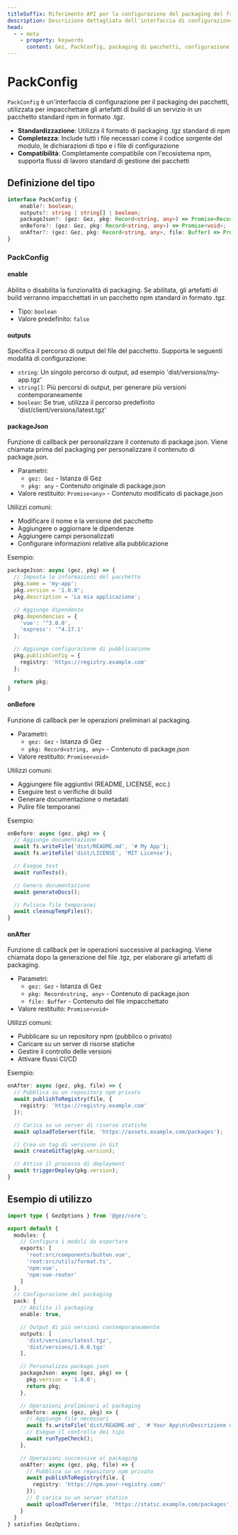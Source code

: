 ```yaml
---
titleSuffix: Riferimento API per la configurazione del packaging del framework Gez
description: Descrizione dettagliata dell'interfaccia di configurazione PackConfig del framework Gez, incluse le regole di packaging dei pacchetti, la configurazione dell'output e gli hook del ciclo di vita, per aiutare gli sviluppatori a implementare flussi di build standardizzati.
head:
  - - meta
    - property: keywords
      content: Gez, PackConfig, packaging di pacchetti, configurazione di build, hook del ciclo di vita, configurazione del packaging, framework per applicazioni web
---
```


# PackConfig

`PackConfig` è un'interfaccia di configurazione per il packaging dei pacchetti, utilizzata per impacchettare gli artefatti di build di un servizio in un pacchetto standard npm in formato .tgz.

- **Standardizzazione**: Utilizza il formato di packaging .tgz standard di npm
- **Completezza**: Include tutti i file necessari come il codice sorgente del modulo, le dichiarazioni di tipo e i file di configurazione
- **Compatibilità**: Completamente compatibile con l'ecosistema npm, supporta flussi di lavoro standard di gestione dei pacchetti

## Definizione del tipo

```ts
interface PackConfig {
    enable?: boolean;
    outputs?: string | string[] | boolean;
    packageJson?: (gez: Gez, pkg: Record<string, any>) => Promise<Record<string, any>>;
    onBefore?: (gez: Gez, pkg: Record<string, any>) => Promise<void>;
    onAfter?: (gez: Gez, pkg: Record<string, any>, file: Buffer) => Promise<void>;
}
```

### PackConfig

#### enable

Abilita o disabilita la funzionalità di packaging. Se abilitata, gli artefatti di build verranno impacchettati in un pacchetto npm standard in formato .tgz.

- Tipo: `boolean`
- Valore predefinito: `false`

#### outputs

Specifica il percorso di output del file del pacchetto. Supporta le seguenti modalità di configurazione:
- `string`: Un singolo percorso di output, ad esempio 'dist/versions/my-app.tgz'
- `string[]`: Più percorsi di output, per generare più versioni contemporaneamente
- `boolean`: Se true, utilizza il percorso predefinito 'dist/client/versions/latest.tgz'

#### packageJson

Funzione di callback per personalizzare il contenuto di package.json. Viene chiamata prima del packaging per personalizzare il contenuto di package.json.

- Parametri:
  - `gez: Gez` - Istanza di Gez
  - `pkg: any` - Contenuto originale di package.json
- Valore restituito: `Promise<any>` - Contenuto modificato di package.json

Utilizzi comuni:
- Modificare il nome e la versione del pacchetto
- Aggiungere o aggiornare le dipendenze
- Aggiungere campi personalizzati
- Configurare informazioni relative alla pubblicazione

Esempio:
```ts
packageJson: async (gez, pkg) => {
  // Imposta le informazioni del pacchetto
  pkg.name = 'my-app';
  pkg.version = '1.0.0';
  pkg.description = 'La mia applicazione';

  // Aggiunge dipendenze
  pkg.dependencies = {
    'vue': '^3.0.0',
    'express': '^4.17.1'
  };

  // Aggiunge configurazione di pubblicazione
  pkg.publishConfig = {
    registry: 'https://registry.example.com'
  };

  return pkg;
}
```

#### onBefore

Funzione di callback per le operazioni preliminari al packaging.

- Parametri:
  - `gez: Gez` - Istanza di Gez
  - `pkg: Record<string, any>` - Contenuto di package.json
- Valore restituito: `Promise<void>`

Utilizzi comuni:
- Aggiungere file aggiuntivi (README, LICENSE, ecc.)
- Eseguire test o verifiche di build
- Generare documentazione o metadati
- Pulire file temporanei

Esempio:
```ts
onBefore: async (gez, pkg) => {
  // Aggiunge documentazione
  await fs.writeFile('dist/README.md', '# My App');
  await fs.writeFile('dist/LICENSE', 'MIT License');

  // Esegue test
  await runTests();

  // Genera documentazione
  await generateDocs();

  // Pulisce file temporanei
  await cleanupTempFiles();
}
```

#### onAfter

Funzione di callback per le operazioni successive al packaging. Viene chiamata dopo la generazione del file .tgz, per elaborare gli artefatti di packaging.

- Parametri:
  - `gez: Gez` - Istanza di Gez
  - `pkg: Record<string, any>` - Contenuto di package.json
  - `file: Buffer` - Contenuto del file impacchettato
- Valore restituito: `Promise<void>`

Utilizzi comuni:
- Pubblicare su un repository npm (pubblico o privato)
- Caricare su un server di risorse statiche
- Gestire il controllo delle versioni
- Attivare flussi CI/CD

Esempio:
```ts
onAfter: async (gez, pkg, file) => {
  // Pubblica su un repository npm privato
  await publishToRegistry(file, {
    registry: 'https://registry.example.com'
  });

  // Carica su un server di risorse statiche
  await uploadToServer(file, 'https://assets.example.com/packages');

  // Crea un tag di versione in Git
  await createGitTag(pkg.version);

  // Attiva il processo di deployment
  await triggerDeploy(pkg.version);
}
```

## Esempio di utilizzo

```ts title="entry.node.ts"
import type { GezOptions } from '@gez/core';

export default {
  modules: {
    // Configura i moduli da esportare
    exports: [
      'root:src/components/button.vue',
      'root:src/utils/format.ts',
      'npm:vue',
      'npm:vue-router'
    ]
  },
  // Configurazione del packaging
  pack: {
    // Abilita il packaging
    enable: true,

    // Output di più versioni contemporaneamente
    outputs: [
      'dist/versions/latest.tgz',
      'dist/versions/1.0.0.tgz'
    ],

    // Personalizza package.json
    packageJson: async (gez, pkg) => {
      pkg.version = '1.0.0';
      return pkg;
    },

    // Operazioni preliminari al packaging
    onBefore: async (gez, pkg) => {
      // Aggiunge file necessari
      await fs.writeFile('dist/README.md', '# Your App\n\nDescrizione delle esportazioni dei moduli...');
      // Esegue il controllo dei tipi
      await runTypeCheck();
    },

    // Operazioni successive al packaging
    onAfter: async (gez, pkg, file) => {
      // Pubblica su un repository npm privato
      await publishToRegistry(file, {
        registry: 'https://npm.your-registry.com/'
      });
      // O carica su un server statico
      await uploadToServer(file, 'https://static.example.com/packages');
    }
  }
} satisfies GezOptions;
```